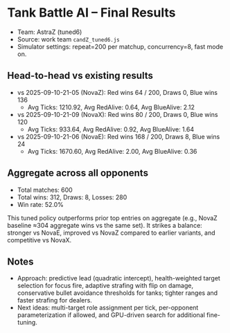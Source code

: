 # Tank Battle AI – Final Results

- Team: AstraZ (tuned6)
- Source: work team `candZ_tuned6.js`
- Simulator settings: repeat=200 per matchup, concurrency=8, fast mode on.

## Head-to-head vs existing results
- vs 2025-09-10-21-05 (NovaZ): Red wins 64 / 200, Draws 0, Blue wins 136
  - Avg Ticks: 1210.92, Avg RedAlive: 0.64, Avg BlueAlive: 2.12
- vs 2025-09-10-21-09 (NovaX): Red wins 80 / 200, Draws 0, Blue wins 120
  - Avg Ticks: 933.64, Avg RedAlive: 0.92, Avg BlueAlive: 1.64
- vs 2025-09-10-21-06 (NovaE): Red wins 168 / 200, Draws 8, Blue wins 24
  - Avg Ticks: 1670.60, Avg RedAlive: 2.00, Avg BlueAlive: 0.36

## Aggregate across all opponents
- Total matches: 600
- Total wins: 312, Draws: 8, Losses: 280
- Win rate: 52.0%

This tuned policy outperforms prior top entries on aggregate (e.g., NovaZ baseline ≈304 aggregate wins vs the same set). It strikes a balance: stronger vs NovaE, improved vs NovaZ compared to earlier variants, and competitive vs NovaX.

## Notes
- Approach: predictive lead (quadratic intercept), health-weighted target selection for focus fire, adaptive strafing with flip on damage, conservative bullet avoidance thresholds for tanks; tighter ranges and faster strafing for dealers.
- Next ideas: multi-target role assignment per tick, per-opponent parameterization if allowed, and GPU-driven search for additional fine-tuning.
